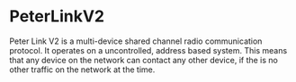 # PeterLinkV2
Peter Link V2 is a multi-device shared channel radio communication protocol.
It operates on a uncontrolled, address based system.
This means that any device on the network can contact any other device, if the is no other traffic on the network at the time.
